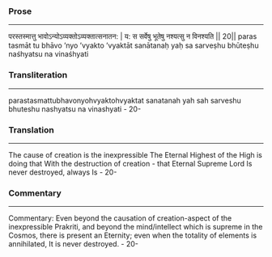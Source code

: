 ### Prose 
 --- 
परस्तस्मात्तु भावोऽन्योऽव्यक्तोऽव्यक्तात्सनातन: |
य: स सर्वेषु भूतेषु नश्यत्सु न विनश्यति || 20||
paras tasmāt tu bhāvo ’nyo ’vyakto ’vyaktāt sanātanaḥ
yaḥ sa sarveṣhu bhūteṣhu naśhyatsu na vinaśhyati

### Transliteration 
 --- 
parastasmattubhavonyohvyaktohvyaktat sanatanah yah sah sarveshu bhuteshu nashyatsu na vinashyati - 20-

### Translation 
 --- 
The cause of creation is the inexpressible The Eternal Highest of the High is doing that With the destruction of creation - that Eternal Supreme Lord Is never destroyed, always Is - 20-

### Commentary 
 --- 
Commentary: Even beyond the causation of creation-aspect of the inexpressible Prakriti, and beyond the mind/intellect which is supreme in the Cosmos, there is present an Eternity; even when the totality of elements is annihilated, It is never destroyed. - 20-